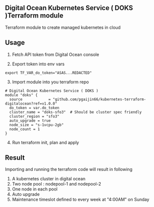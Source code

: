 ## Digital Ocean Kubernetes Service ( DOKS )Terraform module

Terraform module to create managed kubernetes in cloud

## Usage

1. Fetch API token from Digital Ocean console

2. Export token into env vars

```
export TF_VAR_do_token="ASAS...REDACTED"
```

3. Import module into you terraform repo

```
# Digital Ocean Kubernetes Service ( DOKS )
module "doks" {
  source            = "github.com/pgaijin66/kubernetes-terraform-digitalocean?ref=v1.0.0"
  do_token = var.do_token
  cluster_name = "doks-sfo3"  # Should be cluster spec friendly
  cluster_region = "sfo3"
  auto_upgrade = true
  node_size = "s-1vcpu-2gb"
  node_count = 1
}
```

4. Run terraform init, plan and apply


## Result

Importing and running the terraform code will result in following

1. A kubernetes cluster in digital ocean
2. Two node pool : nodepool-1 and nodepool-2
3. One node in each pool
4. Auto upgrade
5. Maintenance timeslot defined to every week at "4:00AM" on Sunday